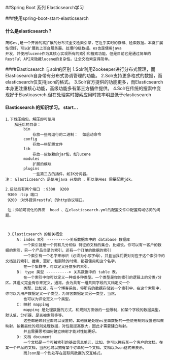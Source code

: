 ##Spring Boot 系列 Elasticsearch学习

###使用spring-boot-start-elasticsearch 

#### 什么是elasticsearch ?
    简称es,是一个开源的高扩展的分布式全文检索引擎，它近乎实时的存储、检索数据。本身扩展性很好，可以扩展到上百台服务器，处理PB级数据。es也是使用java
    开发，并使用lucene作为其核心实现所有的索引和搜索功能，但是目前它是通过简单的RestFul API来隐藏lucene的复杂性。让全文检索变得简单。
    
####Elasticsearch 与solr的区别
    1.Solr利用Zookeeper进行分布式管理，而Elasticsearch自身带有分布式协调管理的功能。
    2.Solr支持更多格式的数据，而elasticsearch仅支持json的格式。
    3.Solr官方提供的功能更多，而Elasticsearch本身更注重核心功能，高级功能多有第三方插件提供。
    4.Solr在传统的搜索中变现好于Elasticaserch.但在处理实时搜索应用时效率明显低于elasticsearch
    
    
#### Elasticsearch 的知识学习。 start...

    1.下载压缩包，解压即可使用
        解压后的目录：
            bin
                存放一些可运行的二进制：  如启动命令
            config
                存放一些配置文件
            lib
                存放一些依赖的jar包，如lucene 
            modules
                扩展的模块
            plugins
                一些第三方的插件，如IK分词器。
    注： Elasticsearch 是使用java 开发的 ，所以使用es 需要配置jdk。     
    
    2.启动后有两个端口 ：9300  9200 
     9300 :tcp 端口
     9200 :对外提供restful 的http协议端口。 
     
     注：添加可视化的界面  head 、在elasticsearch.yml的配置文件中配置跨域访问的问题。
     
     
     
     3.Elasticsearch 的相关概念
         A: index 索引 --------->关系数据库中的 database 数据库
            一个索引就是一个拥有几分相似 特征的文档的集合，比如说，你可以有一客户的数据的索引，另一个产品目录的索引，还有一个订单的数据的索引
            一个索引有一个名字来标识（必须为小写字母），并且当我们要对对应于这个索引中的文档进行索引、搜索、更新、和删除的时候，都要使用和这个名字，
            在一个集群中，可以定义任意多的索引。
         B： type 类型 ----------> 关系数据中的 table 表。
            在一个索引中你可以定义一种或多种类型。一个类型是你的索引的逻辑上的分类/分区。其语义完全有你来定义，通常，会为具有一组共同字段的文档定义一个
            类型，比如说，有一个博客系统，将所有的数据存储到一个索引中，在这个索引中，你可以为用户数据定义一个类型，为博客数据定义另一类型，当然，
            也可以为评论定义一个类型。
         C: 映射 mapping 
            mapping 是处理数据的方式，和规则方面做的一些限制，如某个字段的数据类型，默认值，分析器，是否被索引等等。
            这些都是映射里面可以设置的，其他就是处理es里面数据的一些使用规则设置也叫做映射，按着最优的规则处理数据，对性能提高很大，因此才需要建立映射。
            并且需要思考如何建立映射才能对性能更好。
         D: 文档 document
            一个文档是一个可被索引的基础信息单元，比如，你可以拥有某一个客户的文档。在某一个产品的文档，当然也可以拥有某个订单的一个文档。文档以Json格式来表示。
            而Json是一个到处存在互联网数据的交互格式。
         
            